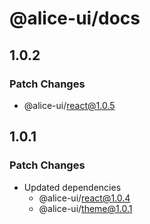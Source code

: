 # @alice-ui/docs

## 1.0.2

### Patch Changes

- @alice-ui/react@1.0.5

## 1.0.1

### Patch Changes

- Updated dependencies
  - @alice-ui/react@1.0.4
  - @alice-ui/theme@1.0.1
